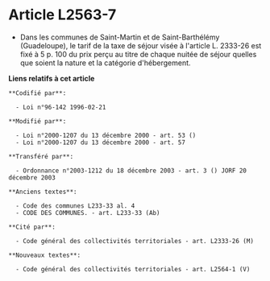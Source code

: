 # Article L2563-7

- Dans les communes de Saint-Martin et de Saint-Barthélémy (Guadeloupe), le tarif de la taxe de séjour visée à l'article L.
2333-26 est fixé à 5 p. 100 du prix perçu au titre de chaque nuitée de séjour quelles que soient la nature et la catégorie
d'hébergement.

**Liens relatifs à cet article**

	**Codifié par**:

	  - Loi n°96-142 1996-02-21

	**Modifié par**:

	  - Loi n°2000-1207 du 13 décembre 2000 - art. 53 ()
	  - Loi n°2000-1207 du 13 décembre 2000 - art. 57

	**Transféré par**:

	  - Ordonnance n°2003-1212 du 18 décembre 2003 - art. 3 () JORF 20 décembre 2003

	**Anciens textes**:

	  - Code des communes L233-33 al. 4
	  - CODE DES COMMUNES. - art. L233-33 (Ab)

	**Cité par**:

	  - Code général des collectivités territoriales - art. L2333-26 (M)

	**Nouveaux textes**:

	  - Code général des collectivités territoriales - art. L2564-1 (V)
